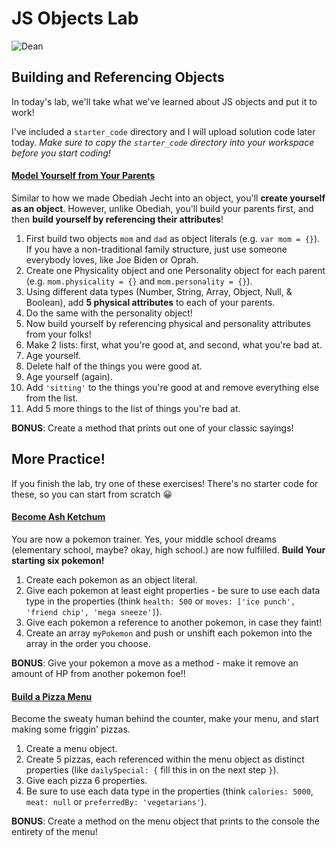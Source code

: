 # JS Objects Lab

![Dean](http://www.sovereignliege.com/archives/howmuch-thumb.jpg)

## Building and Referencing Objects

In today's lab, we'll take what we've learned about JS objects and put it to work!

I've included a `starter_code` directory and I will upload solution code later today. *Make sure to copy the `starter_code` directory into your workspace before you start coding!*

#### <u>Model Yourself from Your Parents</u>

Similar to how we made Obediah Jecht into an object, you'll **create yourself as an object**. However, unlike Obediah, you'll build your parents first, and then **build yourself by referencing their attributes**!

1. First build two objects `mom` and `dad` as object literals (e.g. `var mom = {}`). If you have a non-traditional family structure, just use someone everybody loves, like Joe Biden or Oprah.
2. Create one Physicality object and one Personality object for each parent (e.g. `mom.physicality = {}` and `mom.personality = {}`).
3. Using different data types (Number, String, Array, Object, Null, & Boolean), add **5 physical attributes** to each of your parents.
4. Do the same with the personality object!
5. Now build yourself by referencing physical and personality attributes from your folks!
6. Make 2 lists: first, what you're good at, and second, what you're bad at.
7. Age yourself.
8. Delete half of the things you were good at.
9. Age yourself (again).
10. Add `'sitting'` to the things you're good at and remove everything else from the list.
11. Add 5 more things to the list of things you're bad at.

**BONUS**: Create a method that prints out one of your classic sayings!

## More Practice!

If you finish the lab, try one of these exercises! There's no starter code for these, so you can start from scratch 😀


#### <u>Become [Ash Ketchum](http://bulbapedia.bulbagarden.net/wiki/Ash_Ketchum)</u>

You are now a pokemon trainer. Yes, your middle school dreams (elementary school, maybe? okay, high school.) are now fulfilled. **Build Your starting six pokemon!**

1. Create each pokemon as an object literal.
2. Give each pokemon at least eight properties - be sure to use each data type in the properties (think `health: 500` or `moves: ['ice punch', 'friend chip', 'mega sneeze']`).
3. Give each pokemon a reference to another pokemon, in case they faint!
4. Create an array `myPokemon` and push or unshift each pokemon into the array in the order you choose.

**BONUS**: Give your pokemon a move as a method - make it remove an amount of HP from another pokemon foe!!

#### <u>Build a Pizza Menu</u>

Become the sweaty human behind the counter, make your menu, and start making some friggin' pizzas.

1. Create a menu object.
2. Create 5 pizzas, each referenced within the menu object as distinct properties (like `dailySpecial: {` fill this in on the next step `}`).
3. Give each pizza 6 properties.
4. Be sure to use each data type in the properties (think `calories: 5000`, `meat: null` or `preferredBy: 'vegetarians'`).

**BONUS**: Create a method on the menu object that prints to the console the entirety of the menu!
